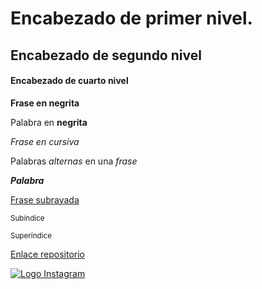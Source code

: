# Encabezado de primer nivel.
## Encabezado de segundo nivel
#### Encabezado de cuarto nivel
**Frase en negrita**

Palabra en **negrita**

*Frase en cursiva*

Palabras *alternas* en una *frase*

**_Palabra_**

<u> Frase subrayada </u> 

<sub>Subíndice</sub>

<sup>Superíndice</sup>

[Enlace repositorio](https://github.com/AndresGarcia2305/Practica6)

[![Logo Instagram](https://cdn-icons-png.flaticon.com/512/87/87390.png)](https://www.instagram.com/)
